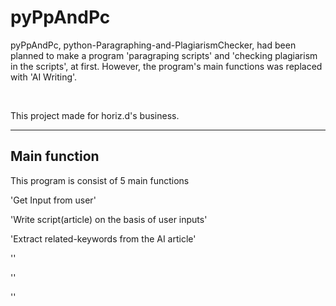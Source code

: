 # pyPpAndPc
pyPpAndPc, python-Paragraphing-and-PlagiarismChecker, had been planned to make a program 'paragraping scripts' and 'checking plagiarism in the scripts', at first.
However, the program's main functions was replaced with 'AI Writing'.

<br>

This project made for horiz.d's business.

---

## Main function
This program is consist of 5 main functions

'Get Input from user'

'Write script(article) on the basis of user inputs'

'Extract related-keywords from the AI article' 

'' 

'' 

''


